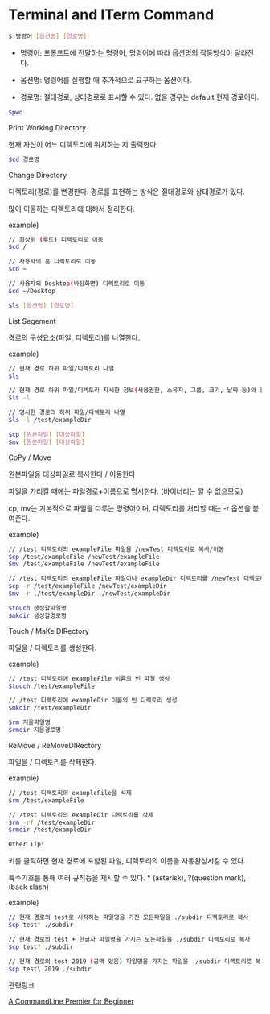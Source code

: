 # Terminal and ITerm Command

```bash
$ 명령어 [옵션명] [경로명]
```
- 명령어: 프롬프트에 전달하는 명령어, 명령어에 따라 옵션명의 작동방식이 달라진다.

- 옵션명: 명령어를 실행할 때 추가적으로 요구하는 옵션이다.

- 경로명: 절대경로, 상대경로로 표시할 수 있다. 없을 경우는 default 현재 경로이다.

```bash
$pwd
```
Print Working Directory

현재 자신이 어느 디렉토리에 위치하는 지 출력한다.

```bash
$cd 경로명
```
Change Directory

디렉토리(경로)를 변경한다. 경로를 표현하는 방식은 절대경로와 상대경로가 있다.

많이 이동하는 디렉토리에 대해서 정리한다.

example)
```bash
// 최상위 (루트) 디렉토리로 이동
$cd /

// 사용자의 홈 디렉토리로 이동
$cd ~

// 사용자의 Desktop(바탕화면) 디렉토리로 이동
$cd ~/Desktop
```

```bash
$ls [옵션명] [경로명]
```
List Segement

경로의 구성요소(파일, 디렉토리)를 나열한다.

example)
```bash
// 현재 경로 하위 파일/디렉토리 나열
$ls

// 현재 경로 하위 파일/디렉토리 자세한 정보(사용권한, 소유자, 그룹, 크기, 날짜 등)와 함께 나열
$ls -l

// 명시한 경로의 하위 파일/디렉토리 나열
$ls -l /test/exampleDir
```

```bash
$cp [원본파일] [대상파일]
$mv [원본파일] [대상파일]
```
CoPy / Move

원본파일을 대상파일로 복사한다 / 이동한다

파일을 가리킬 때에는 파일경로+이름으로 명시한다. (바이너리는 알 수 없으므로)

cp, mv는 기본적으로 파일을 다루는 명령어이며, 디렉토리를 처리할 때는 -r 옵션을 붙여준다. 

example)
```bash
// /test 디렉토리의 exampleFile 파일을 /newTest 디렉토리로 복사/이동
$cp /test/exampleFile /newTest/exampleFile
$mv /test/exampleFile /newTest/exampleFile

// /test 디렉토리의 exampleFile 파일이나 exampleDir 디렉토리를 /newTest 디렉토리의 exampleDir 디렉토리로 복사/이동
$cp -r /test/exampleFile /newTest/exampleDir
$mv -r ./test/exampleDir ./newTest/exampleDir
```

```bash
$touch 생성할파일명
$mkdir 생성할경로명
```
Touch / MaKe DIRectory

파일을 / 디렉토리를 생성한다.

example)
```bash
// /test 디렉토리에 exampleFile 이름의 빈 파일 생성
$touch /test/exampleFile

// /test 디렉토리에 exampleDir 이름의 빈 디렉토리 생성
$mkdir /test/exampleDir
```

```bash
$rm 지울파일명
$rmdir 지울경로명
```
ReMove / ReMoveDIRectory

파일을 / 디렉토리를 삭제한다.

example)
```bash
// /test 디렉토리의 exampleFile을 삭제
$rm /test/exampleFile

// /test 디렉토리의 exampleDir 디렉토리를 삭제
$rm -rf /test/exampleDir
$rmdir /test/exampleDir
```


```bash
Other Tip!
```
<Tab> 키를 클릭하면 현재 경로에 포함된 파일, 디렉토리의 이름을 자동완성시킬 수 있다.

특수기호를 통해 여러 규칙등을 제시할 수 있다. * (asterisk), ?(question mark), \(back slash)

example)
```bash
// 현재 경로의 test로 시작하는 파일명을 가진 모든파일을 ./subdir 디렉토리로 복사
$cp test* ./subdir

// 현재 경로의 test + 한글자 파일명을 가지는 모든파일을 ./subdir 디렉토리로 복사
$cp test? ./subdir

// 현재 경로의 test 2019 (공백 있음) 파일명을 가지는 파일을 ./subdir 디렉토리로 복사
$cp test\ 2019 ./subdir
```


관련링크 

[A CommandLine Premier for Beginner](https://lifehacker.com/a-command-line-primer-for-beginners-5633909)


